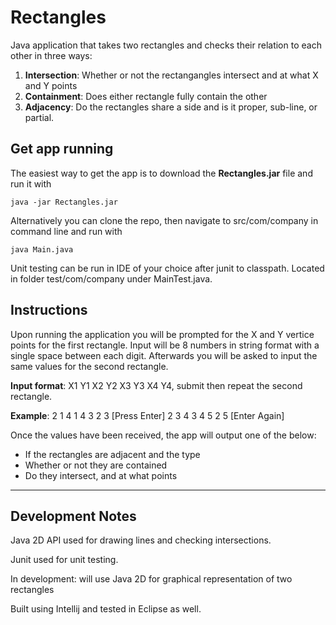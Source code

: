 # Rectangles

Java application that takes two rectangles and checks their relation to each other in three ways:
1. **Intersection**: Whether or not the rectangangles intersect and at what X and Y points
2. **Containment**: Does either rectangle fully contain the other
3. **Adjacency**: Do the rectangles share a side and is it proper, sub-line, or partial.

## Get app running

The easiest way to get the app is to download the **Rectangles.jar** file and run it with 

```java -jar Rectangles.jar``` 

Alternatively you can clone the repo, then navigate to src/com/company in command line and run with 

```java Main.java```

Unit testing can be run in IDE of your choice after junit to classpath. Located in folder test/com/company under MainTest.java.

## Instructions

Upon running the application you will be prompted for the X and Y vertice points for the first rectangle. Input will be 8 numbers in string format with a single space between each digit. Afterwards you will be asked to input the same values for the second rectangle.

**Input format**: X1 Y1 X2 Y2 X3 Y3 X4 Y4, submit then repeat the second rectangle. 

**Example**: 2 1 4 1 4 3 2 3 [Press Enter] 2 3 4 3 4 5 2 5 [Enter Again]

Once the values have been received, the app will output one of the below: 
- If the rectangles are adjacent and the type
- Whether or not they are contained
- Do they intersect, and at what points

___

## Development Notes

Java 2D API used for drawing lines and checking intersections.

Junit used for unit testing.

In development: will use Java 2D for graphical representation of two rectangles

Built using Intellij and tested in Eclipse as well.
